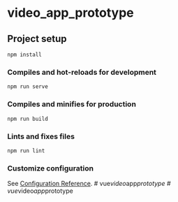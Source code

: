 # video_app_prototype

## Project setup
```
npm install
```

### Compiles and hot-reloads for development
```
npm run serve
```

### Compiles and minifies for production
```
npm run build
```

### Lints and fixes files
```
npm run lint
```

### Customize configuration
See [Configuration Reference](https://cli.vuejs.org/config/).
#   v u e _ v i d e o _ a p p _ p r o t o t y p e  
 #   v u e _ v i d e o _ a p p _ p r o t o t y p e  
 
